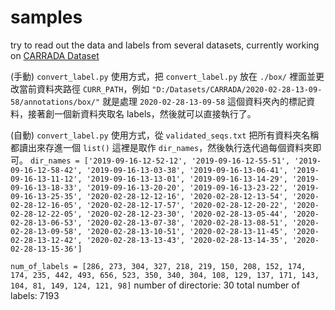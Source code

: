 # samples
try to read out the data and labels from several datasets, currently working on [CARRADA Dataset](https://ieeexplore.ieee.org/abstract/document/9413181)

(手動) ```convert_label.py``` 使用方式，把 ```convert_label.py``` 放在 ```./box/``` 裡面並更改當前資料夾路徑 ```CURR_PATH```，例如 ```"D:/Datasets/CARRADA/2020-02-28-13-09-58/annotations/box/"``` 就是處理 ```2020-02-28-13-09-58``` 這個資料夾內的標記資料，接著創一個新資料夾取名 labels，然後就可以直接執行了。

(自動) ```convert_label.py``` 使用方式，從 ```validated_seqs.txt``` 把所有資料夾名稱都讀出來存進一個 ```list()``` 這裡是取作 ```dir_names```，然後執行迭代過每個資料夾即可。
```dir_names = ['2019-09-16-12-52-12', '2019-09-16-12-55-51', '2019-09-16-12-58-42', '2019-09-16-13-03-38', '2019-09-16-13-06-41', '2019-09-16-13-11-12', '2019-09-16-13-13-01', '2019-09-16-13-14-29', '2019-09-16-13-18-33', '2019-09-16-13-20-20', '2019-09-16-13-23-22', '2019-09-16-13-25-35', '2020-02-28-12-12-16', '2020-02-28-12-13-54', '2020-02-28-12-16-05', '2020-02-28-12-17-57', '2020-02-28-12-20-22', '2020-02-28-12-22-05', '2020-02-28-12-23-30', '2020-02-28-13-05-44', '2020-02-28-13-06-53', '2020-02-28-13-07-38', '2020-02-28-13-08-51', '2020-02-28-13-09-58', '2020-02-28-13-10-51', '2020-02-28-13-11-45', '2020-02-28-13-12-42', '2020-02-28-13-13-43', '2020-02-28-13-14-35', '2020-02-28-13-15-36']```

```num_of_labels = [286, 273, 304, 327, 218, 219, 150, 208, 152, 174, 174, 235, 442, 493, 656, 523, 350, 340, 304, 108, 129, 137, 171, 143, 104, 81, 149, 124, 121, 98]```
number of directorie: 30
total number of labels: 7193

